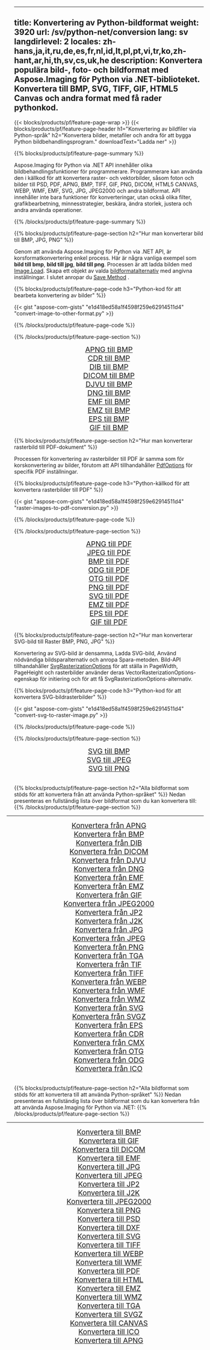 ﻿
---
title: Konvertering av Python-bildformat 
weight: 3920
url: /sv/python-net/conversion 
lang: sv
langdirlevel: 2
locales: zh-hans,ja,it,ru,de,es,fr,nl,id,lt,pl,pt,vi,tr,ko,zh-hant,ar,hi,th,sv,cs,uk,he
description: Konvertera populära bild-, foto- och bildformat med Aspose.Imaging för Python via .NET-biblioteket. Konvertera till BMP, SVG, TIFF, GIF, HTML5 Canvas och andra format med få rader pythonkod.
---

{{< blocks/products/pf/feature-page-wrap >}}
{{< blocks/products/pf/feature-page-header h1="Konvertering av bildfiler via Python-språk" h2="Konvertera bilder, metafiler och andra för att bygga Python bildbehandlingsprogram." downloadText="Ladda ner" >}}

{{% blocks/products/pf/feature-page-summary %}}

Aspose.Imaging för Python via .NET API innehåller olika bildbehandlingsfunktioner för programmerare. Programmerare kan använda den i källkod för att konvertera raster- och vektorbilder, såsom foton och bilder till PSD, PDF, APNG, BMP, TIFF, GIF, PNG, DICOM, HTML5 CANVAS, WEBP, WMF, EMF, SVG, JPG, JPEG2000 och andra bildformat. API innehåller inte bara funktioner för konverteringar, utan också olika filter, grafikbearbetning, minnesstrategier, beskära, ändra storlek, justera och andra använda operationer.

{{% /blocks/products/pf/feature-page-summary  %}}

{{% blocks/products/pf/feature-page-section  h2="Hur man konverterar bild till BMP, JPG, PNG" %}}

Genom att använda Aspose.Imaging för Python via .NET API, är korsformatkonvertering enkel process. Här är några vanliga exempel som **bild till bmp**, **bild till jpg**, **bild till png**. Processen är att ladda bilden med [Image.Load](https://apireference.aspose.com/imaging/net/aspose.imaging/image/methods/load). Skapa ett objekt av valda [bildformatalternativ](https://apireference.aspose.com/imaging/net/aspose.imaging.imageoptions) med angivna inställningar. I slutet anropar du [Save Method](https://apireference.aspose.com/imaging/net/aspose.imaging.image/save/methods/4) .

{{% blocks/products/pf/feature-page-code h3="Python-kod för att bearbeta konvertering av bilder" %}}

{{< gist "aspose-com-gists" "e1d418ed58a1f4598f259e62914511d4" "convert-image-to-other-format.py" >}}

{{% /blocks/products/pf/feature-page-code  %}}

{{% /blocks/products/pf/feature-page-section %}}

<div class="container-fluid productfamilypage bg-gray">
    <div class="convertypes bg-gray agp-content section">
        <div class="container">
		<div class="row other-converters" style="gap: 10px;font-size: 19px;text-align:center;">
		   <div class="col-md-2 other-converter remove-lp remove-rp">
		      <a href="/imaging/sv/python-net/conversion/apng-to-bmp/" style="padding:15px;">APNG till BMP</a>
		   </div>
		   <div class="col-md-2 other-converter remove-lp remove-rp">
		      <a href="/imaging/sv/python-net/conversion/cdr-to-bmp/" style="padding:15px;">CDR till BMP</a>
		   </div>
		   <div class="col-md-2 other-converter remove-lp remove-rp">
		      <a href="/imaging/sv/python-net/conversion/dib-to-bmp/" style="padding:15px;">DIB till BMP</a>
		   </div>
		   <div class="col-md-2 other-converter remove-lp remove-rp">
		      <a href="/imaging/sv/python-net/conversion/dicom-to-bmp/" style="padding:15px;">DICOM till BMP</a>
		   </div>
 		   <div class="col-md-2 other-converter remove-lp remove-rp">
		      <a href="/imaging/sv/python-net/conversion/djvu-to-bmp/" style="padding:15px;">DJVU till BMP</a>
		   </div>
		   <div class="col-md-2 other-converter remove-lp remove-rp">
		      <a href="/imaging/sv/python-net/conversion/dng-to-bmp/" style="padding:15px;">DNG till BMP</a>
		   </div>
		   <div class="col-md-2 other-converter remove-lp remove-rp">
		      <a href="/imaging/sv/python-net/conversion/emf-to-bmp/" style="padding:15px;">EMF till BMP</a>
		   </div>
		   <div class="col-md-2 other-converter remove-lp remove-rp">
		      <a href="/imaging/sv/python-net/conversion/emz-to-bmp/" style="padding:15px;">EMZ till BMP</a>
		   </div>
		   <div class="col-md-2 other-converter remove-lp remove-rp">
		      <a href="/imaging/sv/python-net/conversion/eps-to-bmp/" style="padding:15px;">EPS till BMP</a>
		   </div>
		   <div class="col-md-2 other-converter remove-lp remove-rp">
		      <a href="/imaging/sv/python-net/conversion/gif-to-bmp/" style="padding:15px;">GIF till BMP</a>
		   </div>
		</div>
	</div>
    </div>
</div>

{{% blocks/products/pf/feature-page-section  h2="Hur man konverterar rasterbild till PDF-dokument" %}}

Processen för konvertering av rasterbilder till PDF är samma som för korskonvertering av bilder, förutom att API tillhandahåller [PdfOptions](https://apireference.aspose.com/imaging/net/aspose.imaging.imageoptions/pdfoptions) för specifik PDF inställningar.

{{% blocks/products/pf/feature-page-code h3="Python-källkod för att konvertera rasterbilder till PDF" %}}

{{< gist "aspose-com-gists" "e1d418ed58a1f4598f259e62914511d4" "raster-images-to-pdf-conversion.py" >}}

{{% /blocks/products/pf/feature-page-code  %}}

{{% /blocks/products/pf/feature-page-section %}}

<div class="container-fluid productfamilypage bg-gray">
    <div class="convertypes bg-gray agp-content section">
        <div class="container">
		<div class="row other-converters" style="gap: 10px;font-size: 19px;text-align:center;">
		   <div class="col-md-2 other-converter remove-lp remove-rp">
		      <a href="/imaging/sv/python-net/conversion/apng-to-PDF/" style="padding:15px;">APNG till PDF</a>
		   </div>
		   <div class="col-md-2 other-converter remove-lp remove-rp">
		      <a href="/imaging/sv/python-net/conversion/jpeg-to-PDF/" style="padding:15px;">JPEG till PDF</a>
		   </div>
		   <div class="col-md-2 other-converter remove-lp remove-rp">
		      <a href="/imaging/sv/python-net/conversion/bmp-to-PDF/" style="padding:15px;">BMP till PDF</a>
		   </div>
		   <div class="col-md-2 other-converter remove-lp remove-rp">
		      <a href="/imaging/sv/python-net/conversion/odg-to-PDF/" style="padding:15px;">ODG till PDF</a>
		   </div>
 		   <div class="col-md-2 other-converter remove-lp remove-rp">
		      <a href="/imaging/sv/python-net/conversion/otg-to-PDF/" style="padding:15px;">OTG till PDF</a>
		   </div>
		   <div class="col-md-2 other-converter remove-lp remove-rp">
		      <a href="/imaging/sv/python-net/conversion/png-to-PDF/" style="padding:15px;">PNG till PDF</a>
		   </div>
		   <div class="col-md-2 other-converter remove-lp remove-rp">
		      <a href="/imaging/sv/python-net/conversion/svg-to-PDF/" style="padding:15px;">SVG till PDF</a>
		   </div>
		   <div class="col-md-2 other-converter remove-lp remove-rp">
		      <a href="/imaging/sv/python-net/conversion/emz-to-PDF/" style="padding:15px;">EMZ till PDF</a>
		   </div>
		   <div class="col-md-2 other-converter remove-lp remove-rp">
		      <a href="/imaging/sv/python-net/conversion/eps-to-PDF/" style="padding:15px;">EPS till PDF</a>
		   </div>
		   <div class="col-md-2 other-converter remove-lp remove-rp">
		      <a href="/imaging/sv/python-net/conversion/gif-to-PDF/" style="padding:15px;">GIF till PDF</a>
		   </div>
		</div>
	</div>
    </div>
</div>

{{% blocks/products/pf/feature-page-section  h2="Hur man konverterar SVG-bild till Raster BMP, PNG, JPG" %}}

Konvertering av SVG-bild är densamma, Ladda SVG-bild, Använd nödvändiga bildsparalternativ och anropa Spara-metoden. Bild-API tillhandahåller [SvgRasterizationOptions](https://apireference.aspose.com/imaging/net/aspose.imaging.imageoptions/svgrasterizationoptions) för att ställa in PageWidth, PageHeight och rasterbilder använder deras VectorRasterizationOptions-egenskap för initiering och för att få SvgRasterizationOptions-alternativ. 

{{% blocks/products/pf/feature-page-code h3="Python-kod för att konvertera SVG-bildrasterbilder" %}}

{{< gist "aspose-com-gists" "e1d418ed58a1f4598f259e62914511d4" "convert-svg-to-raster-image.py" >}}

{{% /blocks/products/pf/feature-page-code  %}}

{{% /blocks/products/pf/feature-page-section %}}

<div class="container-fluid productfamilypage bg-gray">
    <div class="convertypes bg-gray agp-content section">
        <div class="container">
		<div class="row other-converters" style="gap: 10px;font-size: 19px;text-align:center;">
		   <div class="col-md-2 other-converter remove-lp remove-rp">
		      <a href="/imaging/sv/python-net/conversion/SVG-to-bmp/" style="padding:15px;">SVG till BMP</a>
		   </div>
		   <div class="col-md-2 other-converter remove-lp remove-rp">
		      <a href="/imaging/sv/python-net/conversion/SVG-to-jpeg/" style="padding:15px;">SVG till JPEG</a>
		   </div>
		   <div class="col-md-2 other-converter remove-lp remove-rp">
		      <a href="/imaging/sv/python-net/conversion/SVG-to-png/" style="padding:15px;">SVG till PNG</a>
		   </div>		   
		</div>
	</div>
    </div>
</div>
<br/>

{{% blocks/products/pf/feature-page-section  h2="Alla bildformat som stöds för att konvertera från att använda Python-språket" %}}
Nedan presenteras en fullständig lista över bildformat som du kan konvertera till:
{{% /blocks/products/pf/feature-page-section %}}
<div class="container-fluid productfamilypage bg-gray">
    <div class="convertypes bg-gray agp-content section">
        <div class="container">
                <hr style="margin-left:-20px;"/>
		<div class="row other-converters" style="gap: 10px;font-size: 19px;text-align:center;">
		    <div class='col-md-2 other-converter remove-lp remove-rp'><a href="/imaging/sv/python-net/conversion/from/apng" style="padding:15px;">Konvertera från APNG</a></div>
<div class='col-md-2 other-converter remove-lp remove-rp'><a href="/imaging/sv/python-net/conversion/from/bmp" style="padding:15px;">Konvertera från BMP</a></div>
<div class='col-md-2 other-converter remove-lp remove-rp'><a href="/imaging/sv/python-net/conversion/from/dib" style="padding:15px;">Konvertera från DIB</a></div>
<div class='col-md-2 other-converter remove-lp remove-rp'><a href="/imaging/sv/python-net/conversion/from/dicom" style="padding:15px;">Konvertera från DICOM</a></div>
<div class='col-md-2 other-converter remove-lp remove-rp'><a href="/imaging/sv/python-net/conversion/from/djvu" style="padding:15px;">Konvertera från DJVU</a></div>
<div class='col-md-2 other-converter remove-lp remove-rp'><a href="/imaging/sv/python-net/conversion/from/dng" style="padding:15px;">Konvertera från DNG</a></div>
<div class='col-md-2 other-converter remove-lp remove-rp'><a href="/imaging/sv/python-net/conversion/from/emf" style="padding:15px;">Konvertera från EMF</a></div>
<div class='col-md-2 other-converter remove-lp remove-rp'><a href="/imaging/sv/python-net/conversion/from/emz" style="padding:15px;">Konvertera från EMZ</a></div>
<div class='col-md-2 other-converter remove-lp remove-rp'><a href="/imaging/sv/python-net/conversion/from/gif" style="padding:15px;">Konvertera från GIF</a></div>
<div class='col-md-2 other-converter remove-lp remove-rp'><a href="/imaging/sv/python-net/conversion/from/jpeg2000" style="padding:15px;">Konvertera från JPEG2000</a></div>
<div class='col-md-2 other-converter remove-lp remove-rp'><a href="/imaging/sv/python-net/conversion/from/jp2" style="padding:15px;">Konvertera från JP2</a></div>
<div class='col-md-2 other-converter remove-lp remove-rp'><a href="/imaging/sv/python-net/conversion/from/j2k" style="padding:15px;">Konvertera från J2K</a></div>
<div class='col-md-2 other-converter remove-lp remove-rp'><a href="/imaging/sv/python-net/conversion/from/jpg" style="padding:15px;">Konvertera från JPG</a></div>
<div class='col-md-2 other-converter remove-lp remove-rp'><a href="/imaging/sv/python-net/conversion/from/jpeg" style="padding:15px;">Konvertera från JPEG</a></div>
<div class='col-md-2 other-converter remove-lp remove-rp'><a href="/imaging/sv/python-net/conversion/from/png" style="padding:15px;">Konvertera från PNG</a></div>
<div class='col-md-2 other-converter remove-lp remove-rp'><a href="/imaging/sv/python-net/conversion/from/tga" style="padding:15px;">Konvertera från TGA</a></div>
<div class='col-md-2 other-converter remove-lp remove-rp'><a href="/imaging/sv/python-net/conversion/from/tif" style="padding:15px;">Konvertera från TIF</a></div>
<div class='col-md-2 other-converter remove-lp remove-rp'><a href="/imaging/sv/python-net/conversion/from/tiff" style="padding:15px;">Konvertera från TIFF</a></div>
<div class='col-md-2 other-converter remove-lp remove-rp'><a href="/imaging/sv/python-net/conversion/from/webp" style="padding:15px;">Konvertera från WEBP</a></div>
<div class='col-md-2 other-converter remove-lp remove-rp'><a href="/imaging/sv/python-net/conversion/from/wmf" style="padding:15px;">Konvertera från WMF</a></div>
<div class='col-md-2 other-converter remove-lp remove-rp'><a href="/imaging/sv/python-net/conversion/from/wmz" style="padding:15px;">Konvertera från WMZ</a></div>
<div class='col-md-2 other-converter remove-lp remove-rp'><a href="/imaging/sv/python-net/conversion/from/svg" style="padding:15px;">Konvertera från SVG</a></div>
<div class='col-md-2 other-converter remove-lp remove-rp'><a href="/imaging/sv/python-net/conversion/from/svgz" style="padding:15px;">Konvertera från SVGZ</a></div>
<div class='col-md-2 other-converter remove-lp remove-rp'><a href="/imaging/sv/python-net/conversion/from/eps" style="padding:15px;">Konvertera från EPS</a></div>
<div class='col-md-2 other-converter remove-lp remove-rp'><a href="/imaging/sv/python-net/conversion/from/cdr" style="padding:15px;">Konvertera från CDR</a></div>
<div class='col-md-2 other-converter remove-lp remove-rp'><a href="/imaging/sv/python-net/conversion/from/cmx" style="padding:15px;">Konvertera från CMX</a></div>
<div class='col-md-2 other-converter remove-lp remove-rp'><a href="/imaging/sv/python-net/conversion/from/otg" style="padding:15px;">Konvertera från OTG</a></div>
<div class='col-md-2 other-converter remove-lp remove-rp'><a href="/imaging/sv/python-net/conversion/from/odg" style="padding:15px;">Konvertera från ODG</a></div>
<div class='col-md-2 other-converter remove-lp remove-rp'><a href="/imaging/sv/python-net/conversion/from/ico" style="padding:15px;">Konvertera från ICO</a></div>
                </div>
        </div>
    </div>
</div>
<br/>

{{% blocks/products/pf/feature-page-section  h2="Alla bildformat som stöds för att konvertera till att använda Python-språket" %}}
Nedan presenteras en fullständig lista över bildformat som du kan konvertera från att använda Aspose.Imaging för Python via .NET:
{{% /blocks/products/pf/feature-page-section %}}
<div class="container-fluid productfamilypage bg-gray">
    <div class="convertypes bg-gray agp-content section">
        <div class="container">
	        <hr style="margin-left:-20px;"/>
		<div class="row other-converters" style="gap: 10px;font-size: 19px;text-align:center;">
		    <div class='col-md-2 other-converter remove-lp remove-rp'><a href="/imaging/sv/python-net/conversion/to/bmp" style="padding:15px;">Konvertera till BMP</a></div>
<div class='col-md-2 other-converter remove-lp remove-rp'><a href="/imaging/sv/python-net/conversion/to/gif" style="padding:15px;">Konvertera till GIF</a></div>
<div class='col-md-2 other-converter remove-lp remove-rp'><a href="/imaging/sv/python-net/conversion/to/dicom" style="padding:15px;">Konvertera till DICOM</a></div>
<div class='col-md-2 other-converter remove-lp remove-rp'><a href="/imaging/sv/python-net/conversion/to/emf" style="padding:15px;">Konvertera till EMF</a></div>
<div class='col-md-2 other-converter remove-lp remove-rp'><a href="/imaging/sv/python-net/conversion/to/jpg" style="padding:15px;">Konvertera till JPG</a></div>
<div class='col-md-2 other-converter remove-lp remove-rp'><a href="/imaging/sv/python-net/conversion/to/jpeg" style="padding:15px;">Konvertera till JPEG</a></div>
<div class='col-md-2 other-converter remove-lp remove-rp'><a href="/imaging/sv/python-net/conversion/to/jp2" style="padding:15px;">Konvertera till JP2</a></div>
<div class='col-md-2 other-converter remove-lp remove-rp'><a href="/imaging/sv/python-net/conversion/to/j2k" style="padding:15px;">Konvertera till J2K</a></div>
<div class='col-md-2 other-converter remove-lp remove-rp'><a href="/imaging/sv/python-net/conversion/to/jpeg2000" style="padding:15px;">Konvertera till JPEG2000</a></div>
<div class='col-md-2 other-converter remove-lp remove-rp'><a href="/imaging/sv/python-net/conversion/to/png" style="padding:15px;">Konvertera till PNG</a></div>
<div class='col-md-2 other-converter remove-lp remove-rp'><a href="/imaging/sv/python-net/conversion/to/psd" style="padding:15px;">Konvertera till PSD</a></div>
<div class='col-md-2 other-converter remove-lp remove-rp'><a href="/imaging/sv/python-net/conversion/to/dxf" style="padding:15px;">Konvertera till DXF</a></div>
<div class='col-md-2 other-converter remove-lp remove-rp'><a href="/imaging/sv/python-net/conversion/to/svg" style="padding:15px;">Konvertera till SVG</a></div>
<div class='col-md-2 other-converter remove-lp remove-rp'><a href="/imaging/sv/python-net/conversion/to/tiff" style="padding:15px;">Konvertera till TIFF</a></div>
<div class='col-md-2 other-converter remove-lp remove-rp'><a href="/imaging/sv/python-net/conversion/to/webp" style="padding:15px;">Konvertera till WEBP</a></div>
<div class='col-md-2 other-converter remove-lp remove-rp'><a href="/imaging/sv/python-net/conversion/to/wmf" style="padding:15px;">Konvertera till WMF</a></div>
<div class='col-md-2 other-converter remove-lp remove-rp'><a href="/imaging/sv/python-net/conversion/to/pdf" style="padding:15px;">Konvertera till PDF</a></div>
<div class='col-md-2 other-converter remove-lp remove-rp'><a href="/imaging/sv/python-net/conversion/to/html" style="padding:15px;">Konvertera till HTML</a></div>
<div class='col-md-2 other-converter remove-lp remove-rp'><a href="/imaging/sv/python-net/conversion/to/emz" style="padding:15px;">Konvertera till EMZ</a></div>
<div class='col-md-2 other-converter remove-lp remove-rp'><a href="/imaging/sv/python-net/conversion/to/wmz" style="padding:15px;">Konvertera till WMZ</a></div>
<div class='col-md-2 other-converter remove-lp remove-rp'><a href="/imaging/sv/python-net/conversion/to/tga" style="padding:15px;">Konvertera till TGA</a></div>
<div class='col-md-2 other-converter remove-lp remove-rp'><a href="/imaging/sv/python-net/conversion/to/svgz" style="padding:15px;">Konvertera till SVGZ</a></div>
<div class='col-md-2 other-converter remove-lp remove-rp'><a href="/imaging/sv/python-net/conversion/to/canvas" style="padding:15px;">Konvertera till CANVAS</a></div>
<div class='col-md-2 other-converter remove-lp remove-rp'><a href="/imaging/sv/python-net/conversion/to/ico" style="padding:15px;">Konvertera till ICO</a></div>
<div class='col-md-2 other-converter remove-lp remove-rp'><a href="/imaging/sv/python-net/conversion/to/apng" style="padding:15px;">Konvertera till APNG</a></div>
                </div>
        </div>
    </div>
</div>

